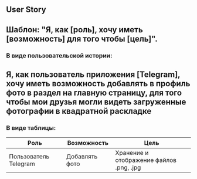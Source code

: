 ## User Story ##
Шаблон: "Я, как [роль], хочу иметь [возможность] для того чтобы [цель]".
---
### В виде пользовательской истории:
**Я, как** пользователь приложения [Telegram], **хочу иметь возможность** добавлять в профиль фото в раздел на главную страницу,
**для того чтобы** мои друзья могли видеть загруженные фотографии в квадратной раскладке
---
### В виде таблицы:
| Роль | Возможность | Цель |
|-----------|-----------|-----------|
| Пользователь Telegram | Добавлять фото | Хранение и отображение файлов .png, .jpg |